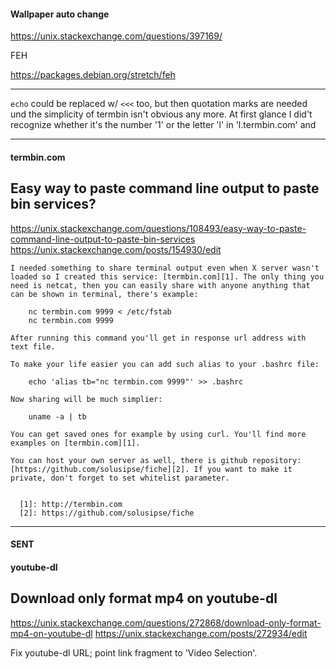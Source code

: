 #### Wallpaper auto change

https://unix.stackexchange.com/questions/397169/

FEH

https://packages.debian.org/stretch/feh


------------------------------------------------------------------------------------------



`echo` could be replaced w/ `<<<` too, but then quotation marks are needed und the simplicity of termbin isn't obvious any more.
At first glance I did't recognize whether it's the number '1' or the letter 'l' in 'l.termbin.com' and 




------------------------------------------------------------------------------------------


#### termbin.com

## Easy way to paste command line output to paste bin services?

https://unix.stackexchange.com/questions/108493/easy-way-to-paste-command-line-output-to-paste-bin-services
https://unix.stackexchange.com/posts/154930/edit

```
I needed something to share terminal output even when X server wasn't loaded so I created this service: [termbin.com][1]. The only thing you need is netcat, then you can easily share with anyone anything that can be shown in terminal, there's example:

    nc termbin.com 9999 < /etc/fstab
    nc termbin.com 9999 

After running this command you'll get in response url address with text file.

To make your life easier you can add such alias to your .bashrc file:

    echo 'alias tb="nc termbin.com 9999"' >> .bashrc

Now sharing will be much simplier:

    uname -a | tb

You can get saved ones for example by using curl. You'll find more examples on [termbin.com][1].

You can host your own server as well, there is github repository: [https://github.com/solusipse/fiche][2]. If you want to make it private, don't forget to set whitelist parameter.


  [1]: http://termbin.com
  [2]: https://github.com/solusipse/fiche
  ```

------------------------------------------------------------------------------------------


#### SENT
#### youtube-dl

## Download only format mp4 on youtube-dl
https://unix.stackexchange.com/questions/272868/download-only-format-mp4-on-youtube-dl
https://unix.stackexchange.com/posts/272934/edit


  [2]: https://github.com/ytdl-org/youtube-dl#video-selection

Fix youtube-dl URL; point link fragment to 'Video Selection'.

